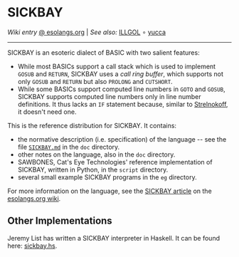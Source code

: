 SICKBAY
=======

_Wiki entry_ [@ esolangs.org](https://esolangs.org/wiki/SICKBAY)
| _See also:_ [ILLGOL](https://github.com/catseye/Illgol-Grand-Mal#readme)
∘ [yucca](https://github.com/catseye/yucca#readme)

- - - -

SICKBAY is an esoteric dialect of BASIC with two salient features:

*   While most BASICs support a call stack which is used to implement `GOSUB`
    and `RETURN`, SICKBAY uses a _call ring buffer_, which supports not only
    `GOSUB` and `RETURN` but also `PROLONG` and `CUTSHORT`.
*   While some BASICs support computed line numbers in `GOTO` and `GOSUB`,
    SICKBAY supports computed line numbers only in line number definitions.
    It thus lacks an `IF` statement because, similar to [Strelnokoff][], it
    doesn't need one.

This is the reference distribution for SICKBAY.  It contains:

*   the normative description (i.e. specification) of the language -- see the
    file [`SICKBAY.md`](doc/SICKBAY.md) in the `doc` directory.
*   other notes on the language, also in the `doc` directory.
*   SAWBONES, Cat's Eye Technologies' reference implementation of SICKBAY,
    written in Python, in the `script` directory.
*   several small example SICKBAY programs in the `eg` directory.

For more information on the language, see the [SICKBAY article][] on the
[esolangs.org wiki][].

Other Implementations
---------------------

Jeremy List has written a SICKBAY interpreter in Haskell.  It can be found
here: [sickbay.hs][].

[Strelnokoff]: https://catseye.tc/projects/strelnokoff/
[SICKBAY article]: https://esolangs.org/wiki/SICKBAY
[esolangs.org wiki]: https://esolangs.org/wiki/
[sickbay.hs]: https://gist.github.com/quickdudley/51660f98be16653682cf9a8249a57dcb
